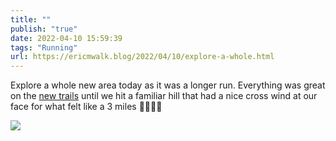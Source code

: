 ```yaml
---
title: ""
publish: "true"
date: 2022-04-10 15:59:39
tags: "Running"
url: https://ericmwalk.blog/2022/04/10/explore-a-whole.html
---
```


Explore a whole new area today as it was a longer run. Everything was great on the [new trails](http://www.strava.com/activities/6961185746) until we hit a familiar hill that had a nice cross wind at our face for what felt like a 3 miles 😵‍💫🏃‍♂️

![](https://ericmwalk.blog/uploads/2022/cf9f3d573b.jpg)